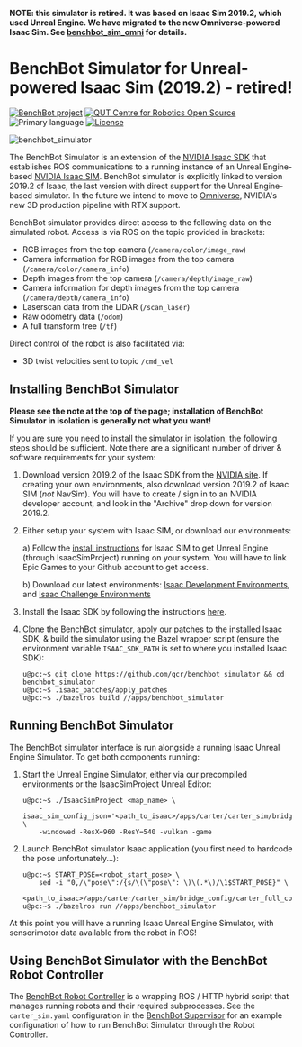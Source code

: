 **NOTE: this simulator is retired. It was based on Isaac Sim 2019.2, which used Unreal Engine. We have migrated to the new Omniverse-powered Isaac Sim. See [benchbot_sim_omni](https://github.com/qcr/benchbot_sim_omni) for details.**

# BenchBot Simulator for Unreal-powered Isaac Sim (2019.2) - retired!

[![BenchBot project](https://img.shields.io/badge/collection-BenchBot-%231a2857)](http://benchbot.org)
[![QUT Centre for Robotics Open Source](https://github.com/qcr/qcr.github.io/raw/master/misc/badge.svg)](https://qcr.github.io)
![Primary language](https://img.shields.io/github/languages/top/qcr/benchbot_simulator)
[![License](https://img.shields.io/github/license/qcr/benchbot_simulator)](./LICENSE.txt)

![benchbot_simulator](./docs/benchbot_simulator.gif)

The BenchBot Simulator is an extension of the [NVIDIA Isaac SDK](https://developer.nvidia.com/isaac-sdk) that establishes ROS communications to a running instance of an Unreal Engine-based [NVIDIA Isaac SIM](https://developer.nvidia.com/isaac-sim). BenchBot simulator is explicitly linked to version 2019.2 of Isaac, the last version with direct support for the Unreal Engine-based simulator. In the future we intend to move to [Omniverse](https://developer.nvidia.com/nvidia-omniverse), NVIDIA's new 3D production pipeline with RTX support.

BenchBot simulator provides direct access to the following data on the simulated robot. Access is via ROS on the topic provided in brackets:

- RGB images from the top camera (`/camera/color/image_raw`)
- Camera information for RGB images from the top camera (`/camera/color/camera_info`)
- Depth images from the top camera (`/camera/depth/image_raw`)
- Camera information for depth images from the top camera (`/camera/depth/camera_info`)
- Laserscan data from the LiDAR (`/scan_laser`)
- Raw odometry data (`/odom`)
- A full transform tree (`/tf`)

Direct control of the robot is also facilitated via:

- 3D twist velocities sent to topic `/cmd_vel`

## Installing BenchBot Simulator

**Please see the note at the top of the page; installation of BenchBot Simulator in isolation is generally not what you want!**

If you are sure you need to install the simulator in isolation, the following steps should be sufficient. Note there are a significant number of driver & software requirements for your system:

1. Download version 2019.2 of the Isaac SDK from the [NVIDIA site](https://developer.nvidia.com/isaac/downloads). If creating your own environments, also download version 2019.2 of Isaac SIM (_not_ NavSim). You will have to create / sign in to an NVIDIA developer account, and look in the "Archive" drop down for version 2019.2.

2. Either setup your system with Isaac SIM, or download our environments:

   a) Follow the [install instructions](https://docs.nvidia.com/isaac/isaac_sim/setup.html) for Isaac SIM to get Unreal Engine (through IsaacSimProject) running on your system. You will have to link Epic Games to your Github account to get access.

   b) Download our latest environments: [Isaac Development Environments](https://github.com/benchbot-addons/envs_isaac_develop/blob/master/.remote), and [Isaac Challenge Environments](https://github.com/benchbot-addons/envs_isaac_challenge/blob/master/.remote)

3. Install the Isaac SDK by following the instructions [here](https://docs.nvidia.com/isaac/archive/2019.2/doc/setup.html).

4. Clone the BenchBot simulator, apply our patches to the installed Isaac SDK, & build the simulator using the Bazel wrapper script (ensure the environment variable `ISAAC_SDK_PATH` is set to where you installed Isaac SDK):
   ```
   u@pc:~$ git clone https://github.com/qcr/benchbot_simulator && cd benchbot_simulator
   u@pc:~$ .isaac_patches/apply_patches
   u@pc:~$ ./bazelros build //apps/benchbot_simulator
   ```

## Running BenchBot Simulator

The BenchBot simulator interface is run alongside a running Isaac Unreal Engine Simulator. To get both components running:

1. Start the Unreal Engine Simulator, either via our precompiled environments or the IsaacSimProject Unreal Editor:

   ```
   u@pc:~$ ./IsaacSimProject <map_name> \
       -isaac_sim_config_json='<path_to_isaac>/apps/carter/carter_sim/bridge_config/carter_full.json' \
       -windowed -ResX=960 -ResY=540 -vulkan -game
   ```

2. Launch BenchBot simulator Isaac application (you first need to hardcode the pose unfortunately...):
   ```
   u@pc:~$ START_POSE=<robot_start_pose> \
       sed -i "0,/\"pose\":/{s/\(\"pose\": \)\(.*\)/\1$START_POSE}" \
       <path_to_isaac>/apps/carter/carter_sim/bridge_config/carter_full_config.json
   u@pc:~$ ./bazelros run //apps/benchbot_simulator
   ```

At this point you will have a running Isaac Unreal Engine Simulator, with sensorimotor data available from the robot in ROS!

## Using BenchBot Simulator with the BenchBot Robot Controller

The [BenchBot Robot Controller](https://github.com/qcr/benchbot_robot_controller) is a wrapping ROS / HTTP hybrid script that manages running robots and their required subprocesses. See the `carter_sim.yaml` configuration in the [BenchBot Supervisor](https://github.com/qcr/benchbot_supervisor) for an example configuration of how to run BenchBot Simulator through the Robot Controller.
